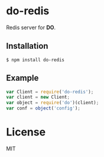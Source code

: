 
# do-redis

  Redis server for __DO__.

## Installation

```
$ npm install do-redis
```

## Example

```js
var Client = require('do-redis');
var client = new Client;
var object = require('do')(client);
var conf = object('config');
```

# License

  MIT
